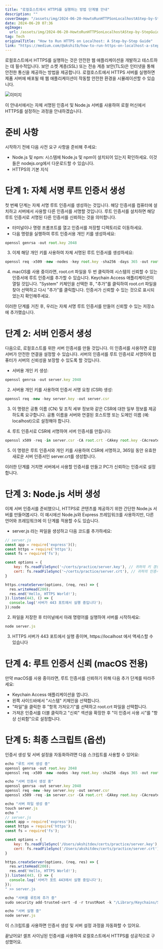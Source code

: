 ```yaml
---
title: "로컬호스트에서 HTTPS를 실행하는 방법 단계별 안내"
description: ""
coverImage: "/assets/img/2024-06-20-HowtoRunHTTPSonLocalhostAStep-by-StepGuide_0.png"
date: 2024-06-20 07:36
ogImage: 
  url: /assets/img/2024-06-20-HowtoRunHTTPSonLocalhostAStep-by-StepGuide_0.png
tag: Tech
originalTitle: "How to Run HTTPS on Localhost: A Step-by-Step Guide"
link: "https://medium.com/@akshitb/how-to-run-https-on-localhost-a-step-by-step-guide-c61fde893771"
---
```



로컬호스트에서 HTTPS를 실행하는 것은 안전한 웹 애플리케이션을 개발하고 테스트하는 데 필수적입니다.
보안 소켓 계층(SSL) 또는 전송 계층 보안(TLS)은 인터넷을 통해 안전한 통신을 제공하는 방법을 제공합니다. 로컬호스트에서 HTTPS 서버를 실행하면 제품 서버에 배포될 때 웹 애플리케이션이 작동할 안전한 환경을 시뮬레이션할 수 있습니다.

![이미지](/assets/img/2024-06-20-HowtoRunHTTPSonLocalhostAStep-by-StepGuide_0.png)

이 안내서에서는 자체 서명된 인증서 및 Node.js 서버를 사용하여 로컬 머신에서 HTTPS를 설정하는 과정을 안내하겠습니다.

#  준비 사항

<div class="content-ad"></div>

시작하기 전에 다음 사전 요구 사항을 준비해 주세요:

- Node.js 및 npm: 시스템에 Node.js 및 npm이 설치되어 있는지 확인하세요. 이것들은 nodejs.org에서 다운로드할 수 있습니다.
- HTTPS의 기본 지식

# 단계 1: 자체 서명 루트 인증서 생성

첫 번째 단계는 자체 서명 루트 인증서를 생성하는 것입니다. 해당 인증서를 컴퓨터에 설치하고 서버에서 사용할 다른 인증서를 서명할 것입니다. 루트 인증서를 설치하면 해당 루트 인증서로 서명된 다른 인증서를 신뢰하는 것을 의미합니다.

<div class="content-ad"></div>

- 터미널이나 명령 프롬프트를 열고 인증서를 저장할 디렉토리로 이동하세요.
- 다음 명령을 실행하여 루트 인증서용 개인 키를 생성하세요:

```js
openssl genrsa -out root.key 2048
```

3. 이제 해당 개인 키를 사용하여 자체 서명된 루트 인증서를 생성하세요:

```js
openssl req -x509 -new -nodes -key root.key -sha256 -days 365 -out root.crt
```

<div class="content-ad"></div>

4. macOS를 사용 중이라면, root.crt 파일을 두 번 클릭하여 시스템의 신뢰할 수 있는 인증서에 루트 인증서를 추가할 수 있습니다. Keychain Access 애플리케이션이 열릴 것입니다. "System" 키체인을 선택한 후, "추가"를 클릭하여 root.crt 파일을 찾아 선택하고 다시 "추가"를 클릭합니다. 인증서가 신뢰할 수 있는 것으로 표시되었는지 확인해주세요.

이러한 단계를 거친 후, 우리는 자체 서명 루트 인증서를 만들어 신뢰할 수 있는 저장소에 추가했습니다.

# 단계 2: 서버 인증서 생성

다음으로, 로컬호스트를 위한 서버 인증서를 만들 것입니다. 이 인증서를 사용하면 로컬 서버가 안전한 연결을 설정할 수 있습니다. 서버의 인증서를 루트 인증서로 서명하여 컴퓨터가 서버의 신뢰성을 보장할 수 있도록 할 것입니다.

<div class="content-ad"></div>

- 서버용 개인 키 생성:

```js
openssl genrsa -out server.key 2048
```

2. 서버용 개인 키를 사용하여 인증서 서명 요청 (CSR) 생성:

```js
openssl req -new -key server.key -out server.csr
```

<div class="content-ad"></div>

3. 이 명령은 공통 이름 (CN) 및 조직 세부 정보와 같은 CSR에 대한 일부 정보를 제공하도록 요구합니다. 공통 이름을 서버와 연결된 호스트명 또는 도메인 이름 (예: localhost)으로 설정해야 합니다.

4. 루트 인증서로 CSR에 서명하여 서버 인증서를 만듭니다:

```js
openssl x509 -req -in server.csr -CA root.crt -CAkey root.key -CAcreateserial -out server.crt -days 365 -sha256
```

5. 이 명령은 루트 인증서와 개인 키를 사용하여 CSR에 서명하고, 365일 동안 유효한 새로운 서버 인증서인 server.crt를 생성합니다.

<div class="content-ad"></div>

이러한 단계를 거치면 서버에서 사용할 인증서를 만들고 PC가 신뢰하는 인증서로 설정합니다.

# 단계 3: Node.js 서버 생성

이제 서버 인증서를 준비했으니, HTTPS로 콘텐츠를 제공하기 위한 간단한 Node.js 서버를 만들어봅시다. 이 예시에선 Node.js와 Express 프레임워크를 사용하지만, 다른 언어와 프레임워크에 이 단계를 적용할 수도 있습니다.

- server.js 라는 파일을 생성하고 다음 코드를 추가하세요:

<div class="content-ad"></div>

```js
// server.js
const app = require('express')();
const https = require('https');
const fs = require('fs');

const options = {
    key: fs.readFileSync('~/certs/practice/server.key'), // 귀하의 키 경로로 대체하세요
    cert: fs.readFileSync('~/certs/practice/server.crt'), // 귀하의 인증서 경로로 대체하세요
}

https.createServer(options, (req, res) => {
  res.writeHead(200);
  res.end('Hello, HTTPS World!');
}).listen(443, () => {
  console.log('서버가 443 포트에서 실행 중입니다');
});node
```

2. 파일을 저장한 후 터미널에서 아래 명령어를 실행하여 서버를 시작하세요:

```js
node server.js
```

3. HTTPS 서버가 443 포트에서 실행 중이며, https://localhost 에서 액세스할 수 있습니다


<div class="content-ad"></div>

# 단계 4: 루트 인증서 신뢰 (macOS 전용)

만약 macOS를 사용 중이라면, 루트 인증서를 신뢰하기 위해 다음 추가 단계를 따라주세요:

- Keychain Access 애플리케이션을 엽니다.
- 왼쪽 사이드바에서 "시스템" 키체인을 선택합니다.
- "파일"을 클릭한 후 "항목 가져오기"를 선택하고 root.crt 파일을 선택합니다.
- 가져온 인증서를 더블 클릭하고 "신뢰" 섹션을 확장한 후 "이 인증서 사용 시"를 "항상 신뢰함"으로 설정합니다.

# 단계 5: 최종 스크립트 (옵션)

<div class="content-ad"></div>

인증서 생성 및 서버 설정을 자동화하려면 다음 스크립트를 사용할 수 있어요:

```js
echo "루트 서버 생성 중"
openssl genrsa -out root.key 2048
openssl req -x509 -new -nodes -key root.key -sha256 -days 365 -out root.crt

echo "서버 인증서 생성 중"
openssl genrsa -out server.key 2048
openssl req -new -key server.key -out server.csr
openssl x509 -req -in server.csr -CA root.crt -CAkey root.key -CAcreateserial -out server.crt -days 365 -sha256

echo "서버 파일 생성 중"
touch server.js
echo "
// server.js
const app = require('express')();
const https = require('https');
const fs = require('fs');

const options = {
    key: fs.readFileSync('/Users/akshitdev/certs/practice/server.key'),
    cert: fs.readFileSync('/Users/akshitdev/certs/practice/server.crt'),
}

https.createServer(options, (req, res) => {
  res.writeHead(200);
  res.end('Hello, HTTPS World!');
}).listen(443, () => {
  console.log('서버가 포트 443에서 실행 중입니다');
});
" >> server.js

echo "서버를 루트에 추가 중"
sudo security add-trusted-cert -d -r trustRoot -k "/Library/Keychains/System.keychain" <인증서_파일_경로>

echo "서버 실행 중"
node server.js
```

이 스크립트를 사용하면 인증서 생성 및 서버 설정 과정을 자동화할 수 있어요.

끝났어요! 셀프 사이닝된 인증서를 사용하여 로컬호스트에서 HTTPS를 성공적으로 구성했어요.